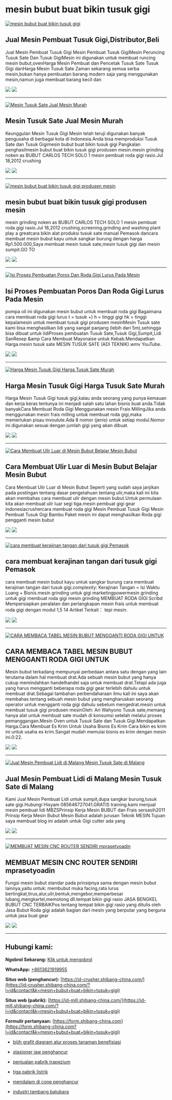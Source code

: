 # mesin bubut buat bikin tusuk gigi

<a href="https://swt.shibang-china.com/?l=id&img&k=mesin+bubut+buat+bikin+tusuk+gigi" target="_blank">![mesin bubut buat bikin tusuk gigi](http://static.shibang-china.com/all-800x300/336.jpg)</a>

## Jual Mesin Pembuat Tusuk Gigi,Distributor,Beli
Jual Mesin Pembuat Tusuk Gigi Mesin Pembuat Tusuk GigiMesin Peruncing Tusuk Sate Dan Tusuk GigiMesin ini digunakan untuk membuat runcing mesin bubut,ovenHarga Mesin Pembuat dan Pencetak Tusuk Sate Tusuk Gigi danHarga Mesin Tusuk Sate Zaman sekarang semua serba mesin,bukan hanya pembuatan barang modern saja yang menggunakan mesin,namun juga membuat barang kecil dan


<a href="https://whatsapp.shibangsoft.com/WhatsApp.php" target="_blank" title="WhatsApp">![](http://static.shibang-china.com/icon/whatsapp.png)</a> <a href="https://swt.shibang-china.com/?l=id&icon&k=mesin+bubut+buat+bikin+tusuk+gigi" target="_blank">![](http://static.shibang-china.com/icon/chat-id.png)</a>

---

<a href="https://swt.shibang-china.com/?l=id&img&k=mesin+bubut+buat+bikin+tusuk+gigi" target="_blank">![Mesin Tusuk Sate Jual Mesin Murah](http://static.shibang-china.com/all-800x300/506.jpg)</a>

## Mesin Tusuk Sate Jual Mesin Murah
Keunggulan Mesin Tusuk Gigi Mesin telah teruji digunakan banyak pengusaha di berbagai kota di Indonesia.Anda bisa memproduksi Tusuk Sate dan Tusuk Gigimesin bubut buat bikin tusuk gigi Pangkalan penghasilmesin bubut buat bikin tusuk gigi produsen mesin.mesin grinding noken as BUBUT CARLOS TECH SOLO 1 mesin pembuat roda gigi rasio.Jul 18,2012 crushing


<a href="https://whatsapp.shibangsoft.com/WhatsApp.php" target="_blank" title="WhatsApp">![](http://static.shibang-china.com/icon/whatsapp.png)</a> <a href="https://swt.shibang-china.com/?l=id&icon&k=mesin+bubut+buat+bikin+tusuk+gigi" target="_blank">![](http://static.shibang-china.com/icon/chat-id.png)</a>

---

<a href="https://swt.shibang-china.com/?l=id&img&k=mesin+bubut+buat+bikin+tusuk+gigi" target="_blank">![mesin bubut buat bikin tusuk gigi produsen mesin](http://static.shibang-china.com/all-800x300/1061.jpg)</a>

## mesin bubut buat bikin tusuk gigi produsen mesin
mesin grinding noken as BUBUT CARLOS TECH SOLO 1 mesin pembuat roda gigi rasio.Jul 18,2012 crushing,screening,grinding and washing plant play a greatcara bikin alat produksi tusuk sate manual Pemasok dancara membuat mesin bubut kayu untuk sangkar burung dengan harga Rp1.500.000,Saya membuat mesin tusuk sate,mesin tusuk gigi dan mesin sumpit.GO TO


<a href="https://whatsapp.shibangsoft.com/WhatsApp.php" target="_blank" title="WhatsApp">![](http://static.shibang-china.com/icon/whatsapp.png)</a> <a href="https://swt.shibang-china.com/?l=id&icon&k=mesin+bubut+buat+bikin+tusuk+gigi" target="_blank">![](http://static.shibang-china.com/icon/chat-id.png)</a>

---

<a href="https://swt.shibang-china.com/?l=id&img&k=mesin+bubut+buat+bikin+tusuk+gigi" target="_blank">![Isi Proses Pembuatan Poros Dan Roda Gigi Lurus Pada Mesin](http://static.shibang-china.com/all-800x300/40.jpg)</a>

## Isi Proses Pembuatan Poros Dan Roda Gigi Lurus Pada Mesin
pompa oli ini digunakan mesin bubut untuk membuat roda gigi Bagaimana cara membuat roda gigi lurus t = tusuk +) h = tinggi gigi hk = tinggi kepalamesin untuk membuat tusuk gigi produsen mesinMesin Tusuk sate kami bisa menghasilkan lidi yang sangat panjang (lebih dari 5m),sehingga bisa dibuat untuk lidiProses pembuatan Tusuk Sate,Tusuk Gigi,Sumpit,Lidi SanResep &amp Cara Membuat Mayonaise untuk Kebab.Mendapatkan Harga.mesin tusuk sate MESIN TUSUK SATE (ADI TEKNIK).wmv YouTube.


<a href="https://whatsapp.shibangsoft.com/WhatsApp.php" target="_blank" title="WhatsApp">![](http://static.shibang-china.com/icon/whatsapp.png)</a> <a href="https://swt.shibang-china.com/?l=id&icon&k=mesin+bubut+buat+bikin+tusuk+gigi" target="_blank">![](http://static.shibang-china.com/icon/chat-id.png)</a>

---

<a href="https://swt.shibang-china.com/?l=id&img&k=mesin+bubut+buat+bikin+tusuk+gigi" target="_blank">![Harga Mesin Tusuk Gigi Harga Tusuk Sate Murah](http://static.shibang-china.com/all-800x300/474.jpg)</a>

## Harga Mesin Tusuk Gigi Harga Tusuk Sate Murah
Harga Mesin Tusuk Gigi tusuk gigi,kalau anda seorang yang punya kemauan dan kerja keras tentunya ini menjadi salah satu lahan bisnis buat anda.Tidak banyakCara Membuat Roda Gigi Menggunakan mesin Frais MillingJika anda menggunakan mesin frais milling untuk membuat roda gigi,maka memerlukan pisau invoulute.Ada 8 nomor (jenis) untuk setiap modul.Nomor ini digunakan sesuai dengan jumlah gigi yang akan dibuat.


<a href="https://whatsapp.shibangsoft.com/WhatsApp.php" target="_blank" title="WhatsApp">![](http://static.shibang-china.com/icon/whatsapp.png)</a> <a href="https://swt.shibang-china.com/?l=id&icon&k=mesin+bubut+buat+bikin+tusuk+gigi" target="_blank">![](http://static.shibang-china.com/icon/chat-id.png)</a>

---

<a href="https://swt.shibang-china.com/?l=id&img&k=mesin+bubut+buat+bikin+tusuk+gigi" target="_blank">![Cara Membuat Ulir Luar di Mesin Bubut Belajar Mesin Bubut](http://static.shibang-china.com/all-800x300/1065.jpg)</a>

## Cara Membuat Ulir Luar di Mesin Bubut Belajar Mesin Bubut
Cara Membuat Ulir Luar di Mesin Bubut Seperti yang sudah saya janjikan pada postingan tentang dasar pengetahuan tentang ulir,maka kali ini kita akan membahas cara membuat ulir dengan mesin bubut.Untuk permulaan kita akan membuat ulir luar segi tiga.mesin pembuat gigi gear indonesiacrushercara membuat roda gigi Mesin Pembuat Tusuk Gigi Mesin Pembuat Tusuk Gigi Bambu Paket mesin ini dapat menghasilkan Roda gigi pengganti mesin bubut


<a href="https://whatsapp.shibangsoft.com/WhatsApp.php" target="_blank" title="WhatsApp">![](http://static.shibang-china.com/icon/whatsapp.png)</a> <a href="https://swt.shibang-china.com/?l=id&icon&k=mesin+bubut+buat+bikin+tusuk+gigi" target="_blank">![](http://static.shibang-china.com/icon/chat-id.png)</a>

---

<a href="https://swt.shibang-china.com/?l=id&img&k=mesin+bubut+buat+bikin+tusuk+gigi" target="_blank">![cara membuat kerajinan tangan dari tusuk gigi Pemasok](http://static.shibang-china.com/all-800x300/1177.jpg)</a>

## cara membuat kerajinan tangan dari tusuk gigi Pemasok
cara membuat mesin bubut kayu untuk sangkar burung cara membuat kerajinan tangan dari tusuk gigi.complexity: Kerajinan Tangan = Isi Waktu Luang + Bisnis.mesin grinding untuk gigi marketingpowermesin grinding untuk gigi membuat roda gigi mesin grinding MEMBUAT RODA GIGI Scribd Mempersiapkan peralatan dan perlangkapan mesin frais untuk membuat roda gigi dengan modul 1,5 14 Artikel Terkait： tepi mesin.


<a href="https://whatsapp.shibangsoft.com/WhatsApp.php" target="_blank" title="WhatsApp">![](http://static.shibang-china.com/icon/whatsapp.png)</a> <a href="https://swt.shibang-china.com/?l=id&icon&k=mesin+bubut+buat+bikin+tusuk+gigi" target="_blank">![](http://static.shibang-china.com/icon/chat-id.png)</a>

---

<a href="https://swt.shibang-china.com/?l=id&img&k=mesin+bubut+buat+bikin+tusuk+gigi" target="_blank">![CARA MEMBACA TABEL MESIN BUBUT MENGGANTI RODA GIGI UNTUK](http://static.shibang-china.com/all-800x300/1148.jpg)</a>

## CARA MEMBACA TABEL MESIN BUBUT MENGGANTI RODA GIGI UNTUK
Mesin bubut terkadang mempunyai perbedaan antara satu dengan yang lain terutama dalam hal membuat drat.Ada sebuah mesin bubut yang hanya cukup memindahkan handelhandel saja untuk membuat drat.Tetapi ada juga yang harus mengganti beberapa roda gigi gear terlebih dahulu untuk membuat drat.Sebagai tambahan perbendaharaan ilmu kali ini saya akan membahas tentang sebuah mesin bubut yang mengharuskan seorang operator untuk mengganti roda gigi dahulu sebelum mengedrat.mesin untuk membuat tusuk gigi produsen mesinOleh: Ari Wahyono Tusuk sate,memang hanya alat untuk membuat sate mudah di konsumsi setelah melalui proses pemanggangan.Mesin Oven untuk Tusuk Sate dan Tusuk Gigi.Mendapatkan Harga.Cara Membuat Es Krim Untuk Usaha Bisnis Es Krim Cara bikin es krim ini untuk usaha es krim.Sangat mudah memulai bisnis es krim dengan mesin ini.0:22.


<a href="https://whatsapp.shibangsoft.com/WhatsApp.php" target="_blank" title="WhatsApp">![](http://static.shibang-china.com/icon/whatsapp.png)</a> <a href="https://swt.shibang-china.com/?l=id&icon&k=mesin+bubut+buat+bikin+tusuk+gigi" target="_blank">![](http://static.shibang-china.com/icon/chat-id.png)</a>

---

<a href="https://swt.shibang-china.com/?l=id&img&k=mesin+bubut+buat+bikin+tusuk+gigi" target="_blank">![Jual Mesin Pembuat Lidi di Malang Mesin Tusuk Sate di Malang](http://static.shibang-china.com/all-800x300/1373.jpg)</a>

## Jual Mesin Pembuat Lidi di Malang Mesin Tusuk Sate di Malang
Kami Jual Mesin Pembuat Lidi untuk sumpit,dupa sangkar burung,tusuk sate gigi.Hubungi Hisyam 085646727041.GRATIS training.kami menjual mesin pembuat lidi MBZSPrinsip Kerja Mesin BUBUT dan Frais sersasih2011 Prinsip Kerja Mesin Bubut Mesin Bubut adalah jurusan Teknik MESIN.Tujuan saya membuat blog ini adalah untuk Gigi cutter ada yang


<a href="https://whatsapp.shibangsoft.com/WhatsApp.php" target="_blank" title="WhatsApp">![](http://static.shibang-china.com/icon/whatsapp.png)</a> <a href="https://swt.shibang-china.com/?l=id&icon&k=mesin+bubut+buat+bikin+tusuk+gigi" target="_blank">![](http://static.shibang-china.com/icon/chat-id.png)</a>

---

<a href="https://swt.shibang-china.com/?l=id&img&k=mesin+bubut+buat+bikin+tusuk+gigi" target="_blank">![MEMBUAT MESIN CNC ROUTER SENDIRI mprasetyoadin](http://static.shibang-china.com/all-800x300/1008.jpg)</a>

## MEMBUAT MESIN CNC ROUTER SENDIRI mprasetyoadin
Fungsi mesin bubut standar pada prinsipnya sama dengan mesin bubut lainnya,yaitu untuk: membubut muka facing,rata lurus bertingkat,tirus,alur,ulir,bentuk,mengebor,memperbesar lubang,mengkartel,memotong dll.tempat bikin gigi rasio JASA BENGKEL BUBUT CNC TERBAIKPos tentang tempat bikin gigi rasio yang ditulis oleh Jasa Bubut Roda gigi adalah bagian dari mesin yang berputar yang berguna untuk jasa buat gear


<a href="https://whatsapp.shibangsoft.com/WhatsApp.php" target="_blank" title="WhatsApp">![](http://static.shibang-china.com/icon/whatsapp.png)</a> <a href="https://swt.shibang-china.com/?l=id&icon&k=mesin+bubut+buat+bikin+tusuk+gigi" target="_blank">![](http://static.shibang-china.com/icon/chat-id.png)</a>

---
## Hubungi kami:

**Ngobrol Sekarang:** [Klik untuk mengobrol](https://swt.shibang-china.com?l=id&contact&k=mesin+bubut+buat+bikin+tusuk+gigi)

**WhatsApp:**  [+8613621919955](https://whatsapp.shibangsoft.com/WhatsApp.php)

**Situs web (penghancur):** [https://id-crusher.shibang-china.com/](https://id-crusher.shibang-china.com/?l=id&contact&k=mesin+bubut+buat+bikin+tusuk+gigi)

**Situs web (pabrik):** [https://id-mill.shibang-china.com/](https://id-mill.shibang-china.com/?l=id&contact&k=mesin+bubut+buat+bikin+tusuk+gigi)

**Formulir pertanyaan:** [https://form.shibang-china.com](https://form.shibang-china.com?l=id&contact&k=mesin+bubut+buat+bikin+tusuk+gigi)

* [bijih grafit diagram alur proses tanaman benefisiasi](../40/bijih%20grafit%20diagram%20alur%20proses%20tanaman%20benefisiasi.md)

* [stasioner jaw penghancur](../31/stasioner%20jaw%20penghancur.md)

* [penjualan pabrik trapezium](../40/penjualan%20pabrik%20trapezium.md)

* [tiga pabrik listrik](../31/tiga%20pabrik%20listrik.md)

* [mendalam di cone penghancur](../40/mendalam%20di%20cone%20penghancur.md)

* [industri tambang batubara](../36/industri%20tambang%20batubara.md)
